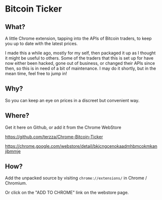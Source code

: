 Bitcoin Ticker
==============

What?
-----

A little Chrome extension, tapping into the APIs of Bitcoin traders, to keep you up to date with the latest prices.

I made this a while ago, mostly for my self, then packaged it up as I thought it might be useful to others. Some of the traders that this is set up for have now either been hacked, gone out of business, or changed their APIs since then, so this is in need of a bit of maintenance. I may do it shortly, but in the mean time, feel free to jump in!

Why?
----

So you can keep an eye on prices in a discreet but convenient way.

Where?
------

Get it here on Github, or add it from the Chrome WebStore

https://github.com/terzza/Chrome-Bitcoin-Ticker

https://chrome.google.com/webstore/detail/bkjcngcenokaadmhbmcokmkanjibmmje

How?
----

Add the unpacked source by visiting `chrome://extensions/` in Chrome / Chromium.

Or click on the "ADD TO CHROME" link on the webstore page.


